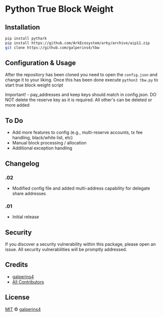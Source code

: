 # Python True Block Weight

## Installation

```sh
pip install pythark
pip install https://github.com/ArkEcosystem/arky/archive/aip11.zip
git clone https://github.com/galperins4/tbw
```

## Configuration & Usage

After the repository has been cloned you need to open the `config.json` and change it to your liking. Once this has been done execute `python3 tbw.py` to start true block weight script

Important! - pay_addresses and keep keys should match in config.json. DO NOT delete the reserve key as it is required. All other's can be deleted or more added

## To Do

- Add more features to config (e.g., multi-reserve accounts, tx fee handling, black/white list, etc)
- Manual block processing / allocation
- Additional exception handling

## Changelog

### .02
- Modified config file and added multi-address capability for delegate share addresses

### .01
- Initial release

## Security

If you discover a security vulnerability within this package, please open an issue. All security vulnerabilities will be promptly addressed.

## Credits

- [galperins4](https://github.com/galperins4)
- [All Contributors](../../contributors)

## License

[MIT](LICENSE) © [galperins4](https://github.com/galperins4)





